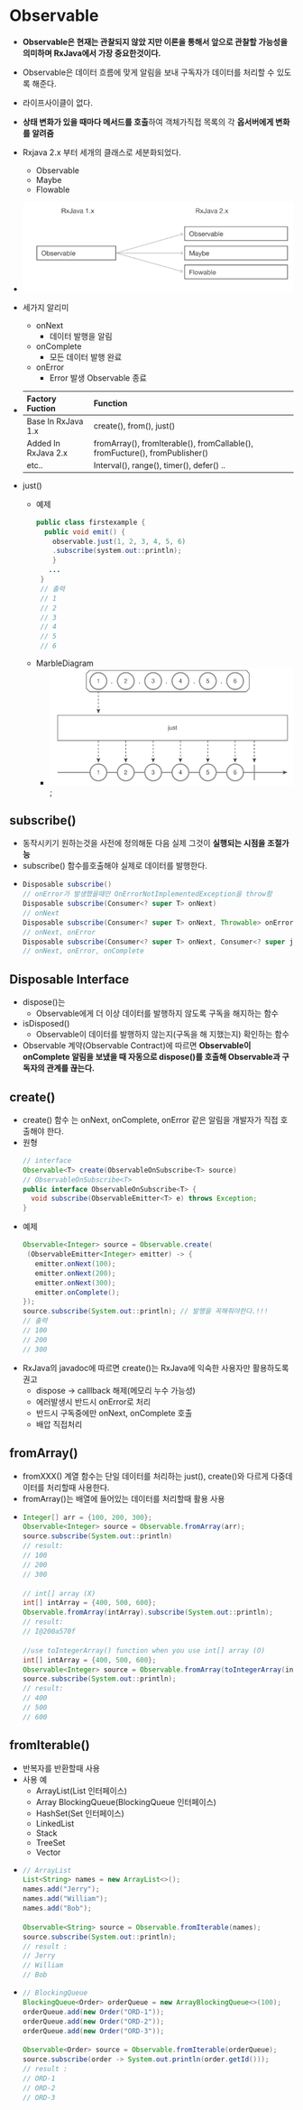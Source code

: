 Observable
===
* **Observable은 현재는 관찰되지 않았 지만 이론을 통해서 앞으로 관찰할 가능성을 의미하며 RxJava에서 가장 중요한것이다.**
* Observable은 데이터 흐름에 맞게 알림을 보내 구독자가 데이터를 처리할 수 있도록 해준다.
* 라이프사이클이 없다.
* **상태 변화가 있을 때마다 메서드를 호출**하여 객체가직접 목록의 각 **옵서버에게 변화를 알려줌**
* Rxjava 2.x 부터 세개의 클래스로 세분화되었다.
  * Observable
  * Maybe
  * Flowable
* ![](img/observableclassification.png)
* 세가지 알리미
  * onNext
    * 데이터 발행을 알림
  * onComplete
    * 모든 데이터 발행 완료
  * onError
    * Error 발생 Observable 종료
    
* |Factory Fuction|Function|
  |---------------|--------|
  |Base In RxJava 1.x|create(), from(), just()|
  |Added In RxJava 2.x|fromArray(), fromIterable(), fromCallable(), fromFucture(), fromPublisher()|
  |etc..|Interval(), range(), timer(), defer() ..|
  
  
* just()
  * 예제
    ```java
    public class firstexample { 
      public void emit() { 
        observable.just(1, 2, 3, 4, 5, 6) 
        .subscribe(system.out::println);
        } 
       ...
     } 
     // 출력
     // 1
     // 2
     // 3
     // 4
     // 5
     // 6
  * MarbleDiagram
    * ![](img/marble_Just2.png);
    
subscribe()
---
  * 동작시키기 원하는것을 사전에 정의해둔 다음 실제 그것이 **실행되는 시점을 조절가능**
  * subscribe() 함수를호출해야 실제로 데이터를 발행한다.
  * ```java
    Disposable subscribe() 
    // onError가 발생했을때만 OnErrorNotImplementedException을 throw함
    Disposable subscribe(Consumer<? super T> onNext)
    // onNext
    Disposable subscribe(Consumer<? super T> onNext, Throwable> onError)
    // onNext, onError
    Disposable subscribe(Consumer<? super T> onNext, Consumer<? super java.lang. Consumer<? super java.lang.Throwable> onError, Action onComplete)
    // onNext, onError, onComplete
    
Disposable Interface
---
* dispose()는
  * Observable에게 더 이상 데이터를 발행하지 않도록 구독을 해지하는 함수
* isDisposed()
  * Observable이 데이터를 발행하지 않는지(구독을 해 지했는지) 확인하는 함수
* Observable 계약(Observable Contract)에 따르면 **Observable이 onComplete 알림을 보냈을 때 자동으로 dispose()를 호출해 Observable과 구독자의 관계를 끊는다.**

create()
---
* create() 함수 는 onNext, onComplete, onError 같은 알림을 개발자가 직접 호출해야 한다.
* 원형
  ```java
  // interface
  Observable<T> create(ObservableOnSubscribe<T> source)
  // ObservableOnSubscribe<T>
  public interface ObservableOnSubscribe<T> { 
    void subscribe(ObservableEmitter<T> e) throws Exception;
  }
* 예제
  ```java
  Observable<Integer> source = Observable.create( 
   (ObservableEmitter<Integer> emitter) -> { 
     emitter.onNext(100); 
     emitter.onNext(200); 
     emitter.onNext(300); 
     emitter.onComplete();
  }); 
  source.subscribe(System.out::println); // 발행을 꼭해줘야한다.!!!
  // 출력
  // 100
  // 200
  // 300
* RxJava의 javadoc에 따르면 create()는 RxJava에 익숙한 사용자만 활용하도록 권고
  * dispose -> calllback 해제(메모리 누수 가능성)
  * 에러발생시 반드시 onError로 처리
  * 반드시 구독중에만 onNext, onComplete 호출
  * 배압 직접처리
  
fromArray()
---
  * fromXXX() 계열 함수는 단일 데이터를 처리하는 just(), create()와 다르게 다중데이터를 처리할때 사용한다.
  * fromArray()는 배열에 들어있는 데이터를 처리할때 활용 사용
  * ```java
    Integer[] arr = {100, 200, 300};
    Observable<Integer> source = Observable.fromArray(arr);
    source.subscribe(System.out::println)
    // result:
    // 100
    // 200
    // 300
    
    // int[] array (X)
    int[] intArray = {400, 500, 600};
    Observable.fromArray(intArray).subscribe(System.out::println);
    // result:
    // I@200a570f
    
    //use toIntegerArray() function when you use int[] array (O)
    int[] intArray = {400, 500, 600};
    Observable<Integer> source = Observable.fromArray(toIntegerArray(intArray));
    source.subscribe(System.out::println);
    // result:
    // 400
    // 500
    // 600
    
fromIterable()
---
* 반복자를 반환할때 사용
* 사용 예
  * ArrayList(List 인터페이스)
  * Array BlockingQueue(BlockingQueue 인터페이스)
  * HashSet(Set 인터페이스)
  * LinkedList
  * Stack
  * TreeSet
  * Vector
* ```java
  // ArrayList
  List<String> names = new ArrayList<>(); 
  names.add("Jerry");
  names.add("William");
  names.add("Bob");
 
  Observable<String> source = Observable.fromIterable(names);
  source.subscribe(System.out::println);
  // result :
  // Jerry
  // William
  // Bob
* ```java
  // BlockingQueue
  BlockingQueue<Order> orderQueue = new ArrayBlockingQueue<>(100);
  orderQueue.add(new Order("ORD-1"));
  orderQueue.add(new Order("ORD-2"));
  orderQueue.add(new Order("ORD-3"));
 
  Observable<Order> source = Observable.fromIterable(orderQueue);
  source.subscribe(order -> System.out.println(order.getId()));
  // result :
  // ORD-1
  // ORD-2
  // ORD-3

